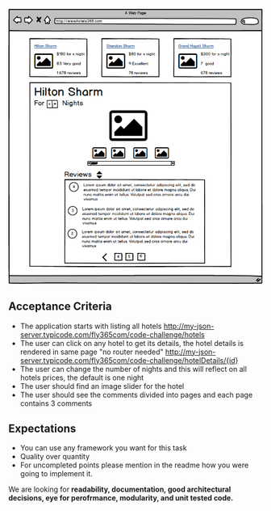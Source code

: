 

![alt text](./frontend-challenge.png)

## Acceptance Criteria
- The application starts with listing all hotels 
   http://my-json-server.typicode.com/fly365com/code-challenge/hotels
- The user can click on any hotel to get its details, the hotel details is rendered in same page "no router needed"
   http://my-json-server.typicode.com/fly365com/code-challenge/hotelDetails/{id}
- The user can change the number of nights and this will reflect on all hotels prices, the default is one night
- The user should find an image slider for the hotel
- The user should see the comments divided into pages and each page contains 3 comments


## Expectations

- You can use any framework you want for this task
- Quality over quantity
- For uncompleted points please mention in the readme how you were going to implement it.

We are looking for **readability, documentation, good architectural decisions, eye for perofrmance, modularity, and unit tested 
code.**
